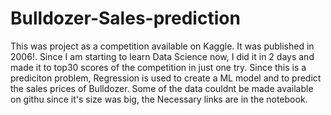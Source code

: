 # Bulldozer-Sales-prediction
This was project as a competition available on Kaggle. It was published in 2006!. Since I am starting to learn Data Science now, I did it in 2 days and made it to top30 scores of the competition in just one try.
Since this is a prediciton problem, Regression is used to create a ML model and to predict the sales prices of Bulldozer.
Some of the data couldnt be made available on githu since it's size was big, the Necessary links are in the notebook.
